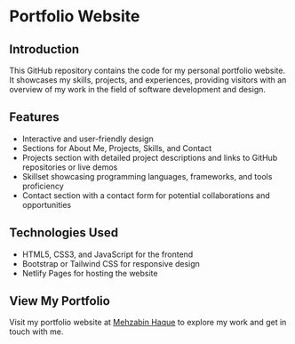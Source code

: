 # Portfolio Website

## Introduction
This GitHub repository contains the code for my personal portfolio website. It showcases my skills, projects, and experiences, providing visitors with an overview of my work in the field of software development and design.

## Features
- Interactive and user-friendly design
- Sections for About Me, Projects, Skills, and Contact
- Projects section with detailed project descriptions and links to GitHub repositories or live demos
- Skillset showcasing programming languages, frameworks, and tools proficiency
- Contact section with a contact form for potential collaborations and opportunities

## Technologies Used
- HTML5, CSS3, and JavaScript for the frontend
- Bootstrap or Tailwind CSS for responsive design
- Netlify Pages for hosting the website

## View My Portfolio
Visit my portfolio website at [Mehzabin Haque](https://mehzabin-haque.netlify.app/) to explore my work and get in touch with me.

